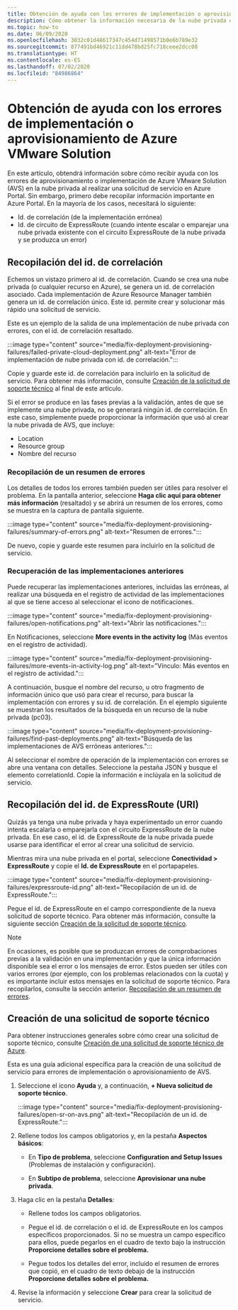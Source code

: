 ```yaml
---
title: Obtención de ayuda con los errores de implementación o aprovisionamiento de Azure VMware Solution
description: Cómo obtener la información necesaria de la nube privada de Azure VMware Solution (AVS) para realizar una solicitud de servicio para los errores de aprovisionamiento o implementación de AVS.
ms.topic: how-to
ms.date: 06/09/2020
ms.openlocfilehash: 3032c01d48617347c454d71498571b0e6b789e32
ms.sourcegitcommit: 877491bd46921c11dd478bd25fc718ceee2dcc08
ms.translationtype: HT
ms.contentlocale: es-ES
ms.lasthandoff: 07/02/2020
ms.locfileid: "84986864"
---
```

# <a name="get-help-with-azure-vmware-solution-deployment-or-provisioning-failures"></a>Obtención de ayuda con los errores de implementación o aprovisionamiento de Azure VMware Solution

En este artículo, obtendrá información sobre cómo recibir ayuda con los errores de aprovisionamiento o implementación de Azure VMware Solution (AVS) en la nube privada al realizar una solicitud de servicio en Azure Portal. Sin embargo, primero debe recopilar información importante en Azure Portal. En la mayoría de los casos, necesitará lo siguiente:

- Id. de correlación (de la implementación errónea)
- Id. de circuito de ExpressRoute (cuando intente escalar o emparejar una nube privada existente con el circuito ExpressRoute de la nube privada y se produzca un error)

## <a name="collect-the-correlation-id"></a>Recopilación del id. de correlación
 
Echemos un vistazo primero al id. de correlación. Cuando se crea una nube privada (o cualquier recurso en Azure), se genera un id. de correlación asociado. Cada implementación de Azure Resource Manager también genera un id. de correlación único. Este id. permite crear y solucionar más rápido una solicitud de servicio. 
 
Este es un ejemplo de la salida de una implementación de nube privada con errores, con el id. de correlación resaltado.

:::image type="content" source="media/fix-deployment-provisioning-failures/failed-private-cloud-deployment.png" alt-text="Error de implementación de nube privada con id. de correlación.":::

Copie y guarde este id. de correlación para incluirlo en la solicitud de servicio. Para obtener más información, consulte [Creación de la solicitud de soporte técnico](#create-your-support-request) al final de este artículo.

Si el error se produce en las fases previas a la validación, antes de que se implemente una nube privada, no se generará ningún id. de correlación. En este caso, simplemente puede proporcionar la información que usó al crear la nube privada de AVS, que incluye:

- Location
- Resource group
- Nombre del recurso
 
### <a name="collect-a-summary-of-errors"></a>Recopilación de un resumen de errores

Los detalles de todos los errores también pueden ser útiles para resolver el problema. En la pantalla anterior, seleccione **Haga clic aquí para obtener más información** (resaltado) y se abrirá un resumen de los errores, como se muestra en la captura de pantalla siguiente.
 
 :::image type="content" source="media/fix-deployment-provisioning-failures/summary-of-errors.png" alt-text="Resumen de errores.":::

De nuevo, copie y guarde este resumen para incluirlo en la solicitud de servicio.
 
### <a name="retrieve-past-deployments"></a>Recuperación de las implementaciones anteriores

Puede recuperar las implementaciones anteriores, incluidas las erróneas, al realizar una búsqueda en el registro de actividad de las implementaciones al que se tiene acceso al seleccionar el icono de notificaciones.

:::image type="content" source="media/fix-deployment-provisioning-failures/open-notifications.png" alt-text="Abrir las notificaciones.":::

En Notificaciones, seleccione **More events in the activity log** (Más eventos en el registro de actividad).

:::image type="content" source="media/fix-deployment-provisioning-failures/more-events-in-activity-log.png" alt-text="Vínculo: Más eventos en el registro de actividad.":::

A continuación, busque el nombre del recurso, u otro fragmento de información único que usó para crear el recurso, para buscar la implementación con errores y su id. de correlación. En el ejemplo siguiente se muestran los resultados de la búsqueda en un recurso de la nube privada (pc03).
 
:::image type="content" source="media/fix-deployment-provisioning-failures/find-past-deployments.png" alt-text="Búsqueda de las implementaciones de AVS erróneas anteriores.":::
 
Al seleccionar el nombre de operación de la implementación con errores se abre una ventana con detalles. Seleccione la pestaña JSON y busque el elemento correlationId. Copie la información e inclúyala en la solicitud de servicio. 
 
## <a name="collect-the-expressroute-id-uri"></a>Recopilación del id. de ExpressRoute (URI)
 
Quizás ya tenga una nube privada y haya experimentado un error cuando intenta escalarla o emparejarla con el circuito ExpressRoute de la nube privada. En ese caso, el id. de ExpressRoute de la nube privada puede usarse para identificar el error al crear una solicitud de servicio.

Mientras mira una nube privada en el portal, seleccione **Conectividad > ExpressRoute** y copie el **Id. de ExpressRoute** en el portapapeles.
 
:::image type="content" source="media/fix-deployment-provisioning-failures/expressroute-id.png" alt-text="Recopilación de un id. de ExpressRoute."::: 
 
Pegue el id. de ExpressRoute en el campo correspondiente de la nueva solicitud de soporte técnico. Para obtener más información, consulte la siguiente sección [Creación de la solicitud de soporte técnico](#create-your-support-request).
 
> [!NOTE]
> En ocasiones, es posible que se produzcan errores de comprobaciones previas a la validación en una implementación y que la única información disponible sea el error o los mensajes de error. Estos pueden ser útiles con varios errores (por ejemplo, con los problemas relacionados con la cuota) y es importante incluir estos mensajes en la solicitud de soporte técnico. Para recopilarlos, consulte la sección anterior. [Recopilación de un resumen de errores](#collect-a-summary-of-errors).

## <a name="create-your-support-request"></a>Creación de una solicitud de soporte técnico

Para obtener instrucciones generales sobre cómo crear una solicitud de soporte técnico, consulte [Creación de una solicitud de soporte técnico de Azure](https://docs.microsoft.com/azure/azure-portal/supportability/how-to-create-azure-support-request). 

Esta es una guía adicional específica para la creación de una solicitud de servicio para errores de implementación o aprovisionamiento de AVS.

1. Seleccione el icono **Ayuda** y, a continuación, **+ Nueva solicitud de soporte técnico**.

    :::image type="content" source="media/fix-deployment-provisioning-failures/open-sr-on-avs.png" alt-text="Recopilación de un id. de ExpressRoute.":::

2. Rellene todos los campos obligatorios y, en la pestaña **Aspectos básicos**:

    - En **Tipo de problema**, seleccione **Configuration and Setup Issues** (Problemas de instalación y configuración).

    - En **Subtipo de problema**, seleccione **Aprovisionar una nube privada**.

3. Haga clic en la pestaña **Detalles**:

    - Rellene todos los campos obligatorios.

    - Pegue el id. de correlación o el id. de ExpressRoute en los campos específicos proporcionados. Si no se muestra un campo específico para ellos, puede pegarlos en el cuadro de texto bajo la instrucción **Proporcione detalles sobre el problema.**

    - Pegue todos los detalles del error, incluido el resumen de errores que copió, en el cuadro de texto debajo de la instrucción **Proporcione detalles sobre el problema.**

4. Revise la información y seleccione **Crear** para crear la solicitud de servicio.
